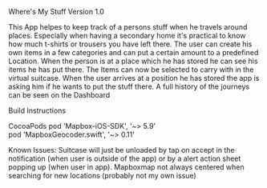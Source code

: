Where's My Stuff Version 1.0

This App helpes to keep track of a persons stuff when he travels around places.
Especially when having a secondary home it's practical to know how much t-shirts or trousers you have left there. The user can create his own items in a few categories and can put a certain amount to a predefined Location.
When the person is at a place which he has stored he can see his items he has put there. The Items can now be selected to carry with in the virtual suitcase. 
When the user arrives at a position he has stored the app is asking him if he wants to put the stuff there.
A full history of the journeys can be seen on the Dashboard

Build Instructions

CocoaPods
   pod 'Mapbox-iOS-SDK', '~> 5.9'                                               
   pod 'MapboxGeocoder.swift', '~> 0.11'


Known Issues:
Suitcase will just be unloaded by tap on accept in the notification (when user is outside of the app) or by a alert action sheet popping up (when user in app).
Mapboxmap not always centered when searching for new locations (probably not my own issue)
